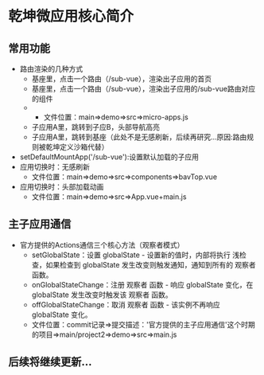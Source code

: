 乾坤微应用核心简介
=================
常用功能
-----------------
* 路由渲染的几种方式 
  - 基座里，点击一个路由（/sub-vue），渲染出子应用的首页
  - 基座里，点击一个路由（/sub-vue），渲染出子应用的/sub-vue路由对应的组件
  - - 文件位置：main=>demo=>src=>micro-apps.js
  - 子应用A里，跳转到子应B，头部导航高亮
  - 子应用A里，跳转到基座（此处不是无感刷新，后续再研究...原因:路由规则被乾坤定义沙箱代替）
* setDefaultMountApp('/sub-vue'):设置默认加载的子应用
* 应用切换时：无感刷新
  - 文件位置：main=>demo=>src=>components=>bavTop.vue
* 应用切换时：头部加载动画
  - 文件位置：main=>demo=>src=>App.vue+main.js
###
主子应用通信
-----------------
* 官方提供的Actions通信三个核心方法（观察者模式）
  - setGlobalState：设置 globalState - 设置新的值时，内部将执行 浅检查，如果检查到 globalState 发生改变则触发通知，通知到所有的 观察者 函数。
  - onGlobalStateChange：注册 观察者 函数 - 响应 globalState 变化，在 globalState 发生改变时触发该 观察者 函数。
  - offGlobalStateChange：取消 观察者 函数 - 该实例不再响应 globalState 变化。
  - 文件位置：commit记录=>提交描述：'官方提供的主子应用通信'这个时期的项目=>main/project2=>demo=>src=>main.js

###
后续将继续更新...
-----------------
